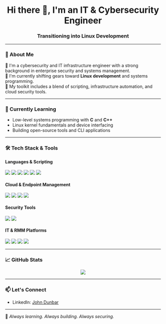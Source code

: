<!-- GitHub Profile README -->

<h1 align="center">Hi there 👋, I'm an IT & Cybersecurity Engineer</h1>
<h3 align="center">Transitioning into Linux Development</h3>

---

### 🧠 About Me

🔐 I'm a cybersecurity and IT infrastructure engineer with a strong background in enterprise security and systems management.  
🐧 I'm currently shifting gears toward **Linux development** and systems programming.  
🧰 My toolkit includes a blend of scripting, infrastructure automation, and cloud security tools.

---

### 🚀 Currently Learning
- Low-level systems programming with **C** and **C++**
- Linux kernel fundamentals and device interfacing
- Building open-source tools and CLI applications

---

### 🛠️ Tech Stack & Tools

#### **Languages & Scripting**
<p>
  <img src="https://img.shields.io/badge/C-00599C?style=for-the-badge&logo=c&logoColor=white" />
  <img src="https://img.shields.io/badge/C++-00599C?style=for-the-badge&logo=c%2B%2B&logoColor=white" />
  <img src="https://img.shields.io/badge/Python-3776AB?style=for-the-badge&logo=python&logoColor=white" />
  <img src="https://img.shields.io/badge/Bash-4EAA25?style=for-the-badge&logo=gnubash&logoColor=white" />
  <img src="https://img.shields.io/badge/PowerShell-5391FE?style=for-the-badge&logo=powershell&logoColor=white" />
  <img src="https://img.shields.io/badge/C%23-239120?style=for-the-badge&logo=c-sharp&logoColor=white" />
</p>

#### **Cloud & Endpoint Management**
<p>
  <img src="https://img.shields.io/badge/Azure-0078D4?style=for-the-badge&logo=microsoftazure&logoColor=white" />
  <img src="https://img.shields.io/badge/Intune-0078D4?style=for-the-badge&logo=microsoft&logoColor=white" />
  <img src="https://img.shields.io/badge/EntraID-5E5E5E?style=for-the-badge&logo=microsoft&logoColor=white" />
  <img src="https://img.shields.io/badge/Purview-0078D4?style=for-the-badge&logo=microsoft&logoColor=white" />
</p>

#### **Security Tools**
<p>
  <img src="https://img.shields.io/badge/ThreatLocker-FF4500?style=for-the-badge&logo=security&logoColor=white" />
  <img src="https://img.shields.io/badge/Inforcer-6A1B9A?style=for-the-badge&logo=shield&logoColor=white" />
</p>

#### **IT & RMM Platforms**
<p>
  <img src="https://img.shields.io/badge/Meraki-1ABC9C?style=for-the-badge&logo=cisco&logoColor=white" />
  <img src="https://img.shields.io/badge/Datto%20RMM-00457C?style=for-the-badge&logo=datto&logoColor=white" />
  <img src="https://img.shields.io/badge/Autotask-0066B3?style=for-the-badge&logo=autotask&logoColor=white" />
  <img src="https://img.shields.io/badge/IT%20Glue-8B0000?style=for-the-badge&logo=notion&logoColor=white" />
</p>

---

### 📈 GitHub Stats

<p align="center">
  <img src="https://github-readme-stats.vercel.app/api?username=YOUR_GITHUB_USERNAME&show_icons=true&theme=default" />
</p>

---

### 📫 Let's Connect

- LinkedIn: [John Dunbar](https://[https://www.linkedin.com/in/john-dunbar-379638243/])

---

🧩 *Always learning. Always building. Always securing.*
